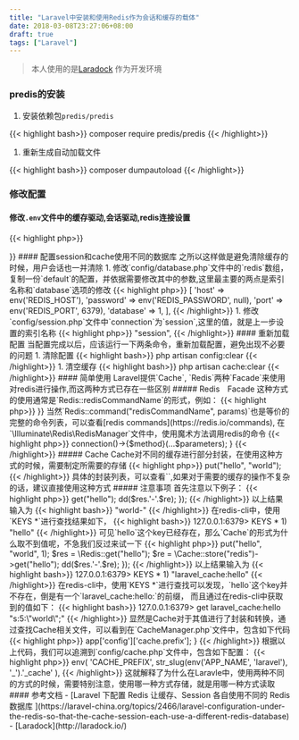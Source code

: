```yaml
---
title: "Laravel中安装和使用Redis作为会话和缓存的载体"
date: 2018-03-08T23:27:06+08:00
draft: true
tags: ["Laravel"]
---
```



> 本人使用的是[Laradock](http://laradock.io/) 作为开发环境

### predis的安装

1. 安装依赖包`predis/predis`

{{< highlight bash>}}
composer require predis/predis
{{< /highlight>}}

1. 重新生成自动加载文件

{{< highlight bash>}}
composer dumpautoload
{{< /highlight>}}

### 修改配置

#### 修改`.env`文件中的缓存驱动,会话驱动,redis连接设置

{{< highlight php>}}
<?php
#缓存驱动
#CACHE_DRIVER=array
CACHE_DRIVER=redis

#会话驱动
#SESSION_DRIVER=file
SESSION_DRIVER=redis

#redis连接驱动
REDIS_HOST=redis
REDIS_PASSWORD=null
REDIS_PORT=6379
{{< /highlight>}}

#### 配置session和cache使用不同的数据库
之所以这样做是避免清除缓存的时候，用户会话也一并清除

1. 修改`config/database.php`文件中的`redis`数组，复制一份`default`的配置，并依据需要修改其中的参数,这里最主要的两点是索引名称和`database`选项的修改

    {{< highlight php>}}
    <?php
    'session' => [
        'host' => env('REDIS_HOST'),
        'password' => env('REDIS_PASSWORD', null),
        'port' => env('REDIS_PORT', 6379),
        'database' => 1,
    ],
    {{< /highlight>}}

1. 修改`config/session.php`文件中`connection`为`session`,这里的值，就是上一步设置的索引名称

    {{< highlight php>}}
    <?php
    'connection' => "session",
    {{< /highlight>}}

#### 重新加载配置

当配置完成以后，应该运行一下两条命令，重新加载配置，避免出现不必要的问题

1. 清除配置

{{< highlight bash>}}
php artisan config:clear
{{< /highlight>}}


1. 清空缓存

{{< highlight bash>}}
php artisan cache:clear
{{< /highlight>}}


#### 简单使用
Laravel提供`Cache`, `Redis`两种`Facade`来使用对redis进行操作,而这两种方式已存在一些区别

##### Redis　Facade
这种方式的使用通常是`Redis::redisCommandName`的形式，例如：
{{< highlight php>}}
<?php
Redis::set("hello", "world");
{{< /highlight>}}

当然`Redis::command("redisCommandName", params)`也是等价的

完整的命令列表，可以查看[redis commands](https://redis.io/commands),
在`\Illuminate\Redis\RedisManager`文件中，使用魔术方法调用redis的命令

{{< highlight php>}}
<?php
public function __call($method, $parameters)
{
    return $this->connection()->{$method}(...$parameters);
}
{{< /highlight>}}

##### Cache
Cache对不同的缓存进行部分封装，在使用这种方式的时候，需要制定所需要的存储
{{< highlight php>}}
<?php
Cache::store("redis)->put("hello", "world");
{{< /highlight>}}
具体的封装列表，可以查看``,如果对于需要的缓存的操作不复杂的话，建议直接使用这种方式

##### 注意事项
首先注意以下例子：
{{< highlight php>}}
<?php
Route::get("cache", function(){
    \Redis::setex("hello",10, "world");
    $res = \Redis::get("hello");
    $re = \Cache::store("redis")->get("hello");
    dd($res.'-'.$re);
});
{{< /highlight>}}

以上结果输入为

{{< highlight bash>}}
"world-"
{{< /highlight>}}

在redis-cli中，使用`KEYS *`进行查找结果如下，

{{< highlight bash>}}
127.0.0.1:6379> KEYS *
1) "hello"
{{< /highlight>}}

可见`hello`这个key已经存在，那么`Cache`的形式为什么取不到值呢，不急我们反过来试一下

{{< highlight php>}}
<?php
Route::get("cache", function(){
    // \Redis::setex("hello",10, "world");
    \Cache::store("redis")->put("hello", "world", 1);
    $res = \Redis::get("hello");
    $re = \Cache::store("redis")->get("hello");
    dd($res.'-'.$re);
});
{{< /highlight>}}

以上结果输入为

{{< highlight bash>}}
127.0.0.1:6379> KEYS *
1) "laravel_cache:hello"
{{< /highlight>}}

在redis-cli中，使用`KEYS *`进行查找可以发现，`hello`这个key并不存在，倒是有一个`laravel_cache:hello:`的前缀，
而且通过在redis-cli中获取到的值如下：

{{< highlight bash>}}
127.0.0.1:6379> get laravel_cache:hello
"s:5:\"world\";"
{{< /highlight>}}

显然是Cache对于其值进行了封装和转换，通过查找Cache相关文件，可以看到在`CacheManager.php`文件中，包含如下代码

{{< highlight php>}}
<?php
    /**
     * Get the cache prefix.
     *
     * @param  array  $config
     * @return string
     */
    protected function getPrefix(array $config)
    {
        return $config['prefix'] ?? $this->app['config']['cache.prefix'];
    }
{{< /highlight>}}

根据以上代码，我们可以追溯到`config/cache.php`文件中，包含如下配置：
{{< highlight php>}}
<?php
    'prefix' => env(
        'CACHE_PREFIX',
        str_slug(env('APP_NAME', 'laravel'), '_').'_cache'
    ),
{{< /highlight>}}

这就解释了为什么在Laravle中，使用两种不同的方式的时候，需要特别注意，使用哪一种方式存储，就是用哪一种方式读取




#### 参考文档
- [Laravel 下配置 Redis 让缓存、Session 各自使用不同的 Redis 数据库 ](https://laravel-china.org/topics/2466/laravel-configuration-under-the-redis-so-that-the-cache-session-each-use-a-different-redis-database)

- [Laradock](http://laradock.io/)